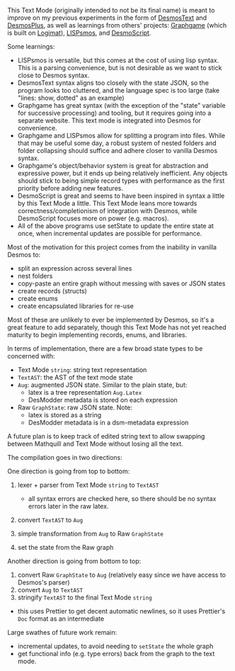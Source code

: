 This Text Mode (originally intended to not be its final name) is meant to improve on my previous experiments in the form of [DesmosText](https://github.com/jared-hughes/DesmosText) and [DesmosPlus](https://github.com/jared-hughes/DesmosPlus), as well as learnings from others' projects: [Graphgame](https://github.com/uellenberg/Graphgame) (which is built on [Logimat](https://github.com/uellenberg/Logimat/)), [LISPsmos](https://github.com/radian628/lispsmos/), and [DesmoScript](https://github.com/radian628/desmoscript).

Some learnings:

- LISPsmos is versatile, but this comes at the cost of using lisp syntax. This is a parsing convenience, but is not desirable as we want to stick close to Desmos syntax.
- DesmosText syntax aligns too closely with the state JSON, so the program looks too cluttered, and the language spec is too large (take "lines: show, dotted" as an example)
- Graphgame has great syntax (with the exception of the "state" variable for successive processing) and tooling, but it requires going into a separate website. This text mode is integrated into Desmos for convenience.
- Graphgame and LISPsmos allow for splitting a program into files. While that may be useful some day, a robust system of nested folders and folder collapsing should suffice and adhere closer to vanilla Desmos syntax.
- Graphgame's object/behavior system is great for abstraction and expressive power, but it ends up being relatively inefficient. Any objects should stick to being simple record types with performance as the first priority before adding new features.
- DesmoScript is great and seems to have been inspired in syntax a little by this Text Mode a little. This Text Mode leans more towards correctness/completionism of integration with Desmos, while DesmoScript focuses more on power (e.g. macros).
- All of the above programs use setState to update the entire state at once, when incremental updates are possible for performance.

Most of the motivation for this project comes from the inability in vanilla Desmos to:

- split an expression across several lines
- nest folders
- copy-paste an entire graph without messing with saves or JSON states
- create records (structs)
- create enums
- create encapsulated libraries for re-use

Most of these are unlikely to ever be implemented by Desmos, so it's a great feature to add separately, though this Text Mode has not yet reached maturity to begin implementing records, enums, and libraries.

In terms of implementation, there are a few broad state types to be concerned with:

- Text Mode `string`: string text representation
- `TextAST`: the AST of the text mode state
- `Aug`: augmented JSON state. Similar to the plain state, but:
  - latex is a tree representation `Aug.Latex`
  - DesModder metadata is stored on each expression
- Raw `GraphState`: raw JSON state. Note:
  - latex is stored as a string
  - DesModder metadata is in a dsm-metadata expression

A future plan is to keep track of edited string text to allow swapping between Mathquill and Text Mode without losing all the text.

The compilation goes in two directions:

One direction is going from top to bottom:

1. lexer + parser from Text Mode `string` to `TextAST`

   - all syntax errors are checked here, so there should be no syntax errors later in the raw latex.

2. convert `TextAST` to `Aug`
3. simple transformation from `Aug` to Raw `GraphState`
4. set the state from the Raw graph

Another direction is going from bottom to top:

1. convert Raw `GraphState` to `Aug` (relatively easy since we have access to Desmos's parser)
2. convert `Aug` to `TextAST`
3. stringify `TextAST` to the final Text Mode `string`

- this uses Prettier to get decent automatic newlines, so it uses Prettier's `Doc` format as an intermediate

Large swathes of future work remain:

- incremental updates, to avoid needing to `setState` the whole graph
- get functional info (e.g. type errors) back from the graph to the text mode.
